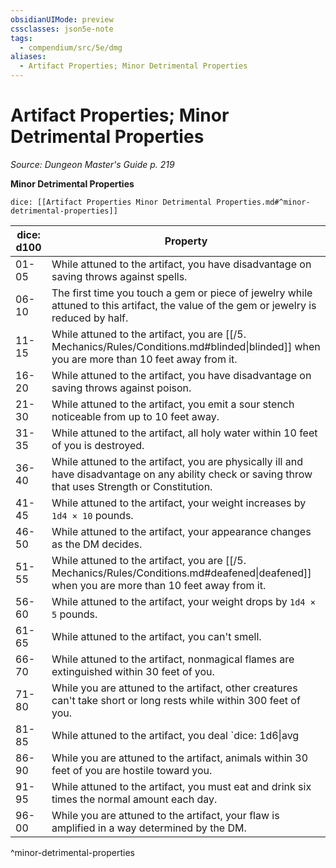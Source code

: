 ```yaml
---
obsidianUIMode: preview
cssclasses: json5e-note
tags:
  - compendium/src/5e/dmg
aliases:
  - Artifact Properties; Minor Detrimental Properties
---
```

# Artifact Properties; Minor Detrimental Properties
*Source: Dungeon Master's Guide p. 219* 

**Minor Detrimental Properties**

`dice: [[Artifact Properties Minor Detrimental Properties.md#^minor-detrimental-properties]]`

| dice: d100 | Property |
|------------|----------|
| 01-05 | While attuned to the artifact, you have disadvantage on saving throws against spells. |
| 06-10 | The first time you touch a gem or piece of jewelry while attuned to this artifact, the value of the gem or jewelry is reduced by half. |
| 11-15 | While attuned to the artifact, you are [[/5. Mechanics/Rules/Conditions.md#blinded\|blinded]] when you are more than 10 feet away from it. |
| 16-20 | While attuned to the artifact, you have disadvantage on saving throws against poison. |
| 21-30 | While attuned to the artifact, you emit a sour stench noticeable from up to 10 feet away. |
| 31-35 | While attuned to the artifact, all holy water within 10 feet of you is destroyed. |
| 36-40 | While attuned to the artifact, you are physically ill and have disadvantage on any ability check or saving throw that uses Strength or Constitution. |
| 41-45 | While attuned to the artifact, your weight increases by `1d4 × 10` pounds. |
| 46-50 | While attuned to the artifact, your appearance changes as the DM decides. |
| 51-55 | While attuned to the artifact, you are [[/5. Mechanics/Rules/Conditions.md#deafened\|deafened]] when you are more than 10 feet away from it. |
| 56-60 | While attuned to the artifact, your weight drops by `1d4 × 5` pounds. |
| 61-65 | While attuned to the artifact, you can't smell. |
| 66-70 | While attuned to the artifact, nonmagical flames are extinguished within 30 feet of you. |
| 71-80 | While you are attuned to the artifact, other creatures can't take short or long rests while within 300 feet of you. |
| 81-85 | While attuned to the artifact, you deal `dice: 1d6\|avg|noform` (`1d6`) necrotic damage to any plant you touch that isn't a creature. |
| 86-90 | While you are attuned to the artifact, animals within 30 feet of you are hostile toward you. |
| 91-95 | While attuned to the artifact, you must eat and drink six times the normal amount each day. |
| 96-00 | While you are attuned to the artifact, your flaw is amplified in a way determined by the DM. |
^minor-detrimental-properties
